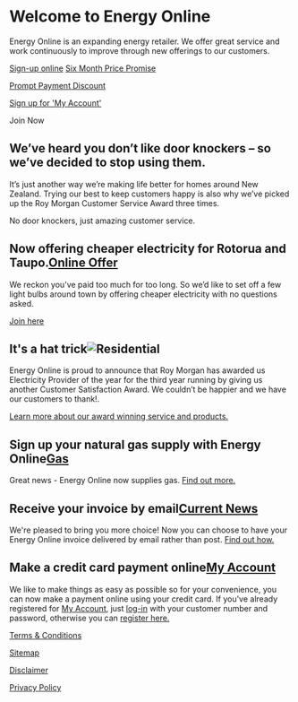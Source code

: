 # Welcome to Energy Online
Energy Online is an expanding energy retailer. We offer great service and work continuously to improve through new offerings to our customers.

[Sign-up online](https://join-us.energyonline.co.nz/web/eol/join )
[Six Month Price Promise](http://www.energyonline.co.nz/residential/six_month_price_promise )

[Prompt Payment Discount](http://www.energyonline.co.nz/residential/pricing_plans )

[Sign up for 'My Account'](https://www.energyonline.co.nz/my_account_-_login/controltype/1/m/403 )

Join Now
 
## We’ve heard you don’t like door knockers – so we’ve decided to stop using them.
It’s just another way we’re making life better for homes around New Zealand. Trying our best to keep customers happy is also why we’ve picked up the Roy Morgan Customer Service Award three times.

No door knockers, just amazing customer service.

## Now offering cheaper electricity for Rotorua and Taupo.[Online Offer](https://join-us.energyonline.co.nz/onlineoffer/)
We reckon you’ve paid too much for too long. So we’d like to set off a few light bulbs around town by offering cheaper electricity with no questions asked.

[Join here](https://join-us.energyonline.co.nz/onlineoffer/ )

## It's a hat trick![Residential](http://www.energyonline.co.nz/residential)
Energy Online is proud to announce that Roy Morgan has awarded us Electricity Provider of the year for the third year running by giving us another Customer Satisfaction Award. We couldn’t be happier and we have our customers to thank!.

[Learn more about our award winning service and products.](http://www.energyonline.co.nz/residential)

## Sign up your natural gas supply with Energy Online[Gas](http://www.energyonline.co.nz/residential/gas)
Great news - Energy Online now supplies gas. [Find out more.](http://www.energyonline.co.nz/residential/gas)

## Receive your invoice by email[Current News](http://www.energyonline.co.nz/home/news/news_2006/current_news/art_id/62)
We're pleased to bring you more choice!  Now you can choose to have your Energy Online invoice delivered by email rather than post. [Find out how.](http://www.energyonline.co.nz/home/news/news_2006/current_news/art_id/62)

## Make a credit card payment online[My Account](https://www.energyonline.co.nz/my_account_-_login)
We like to make things as easy as possible so for your convenience, you can now make a payment online using your credit card.  If you've already registered for [My Account](http://www.energyonline.co.nz/home/about_my_account), just [log-in](https://www.energyonline.co.nz/my_account_-_login) with your customer number and password, otherwise you can [register here.](https://www.energyonline.co.nz/my_account_-_login/controltype/1/m/403)

[Terms & Conditions](http://www.energyonline.co.nz/terms)

[Sitemap](http://www.energyonline.co.nz/home/site_map)

[Disclaimer](http://www.energyonline.co.nz/home/site_map/disclaimer)

[Privacy Policy](http://www.energyonline.co.nz/home/site_map/privacy_policy)
